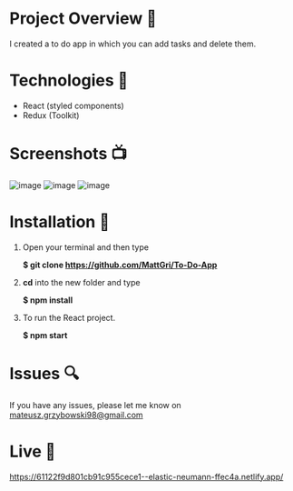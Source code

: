 # Project Overview  🎉
I created a to do app in which you can add tasks and delete them.

# Technologies 🔧

* React (styled components)
* Redux (Toolkit)

# Screenshots 📺
![image](https://user-images.githubusercontent.com/61913031/128687303-41ab594b-4a6d-4cbf-9928-d31d8eeb6729.png)
![image](https://user-images.githubusercontent.com/61913031/128687366-a4202d1f-2c40-44f4-be38-d7c029598a41.png)
![image](https://user-images.githubusercontent.com/61913031/128687442-90835f3c-5336-4631-958d-4a250e4368e0.png)



# Installation 💾

1. Open your terminal and then type 

     **$ git clone https://github.com/MattGri/To-Do-App**

2. **cd** into the new folder and type

     **$ npm install**

3. To run the React project.

     **$ npm start**

# Issues 🔍
 
 If you have any issues, please let me know on mateusz.grzybowski98@gmail.com

 # Live 📍
 https://61122f9d801cb91c955cece1--elastic-neumann-ffec4a.netlify.app/
